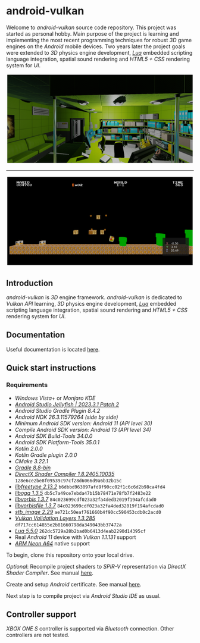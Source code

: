 # android-vulkan

Welcome to _android-vulkan_ source code repository. This project was started as personal hobby. Main purpose of the project is learning and implementing the most recent programming techniques for robust _3D_ game engines on the _Android_ mobile devices. Two years later the project goals were extended to _3D_ physics engine development, [_Lua_](https://en.wikipedia.org/wiki/Lua_(programming_language)) embedded scripting language integration, spatial sound rendering and _HTML5 + CSS_ rendering system for _UI_.

<img src="./docs/images/preview.png"/>

---

<img src="./docs/images/preview-002.png"/>


## Introduction

_android-vulkan_ is _3D_ engine framework. _android-vulkan_ is dedicated to _Vulkan API_ learning, _3D_ physics engine development, [_Lua_](https://en.wikipedia.org/wiki/Lua_(programming_language)) embedded scripting language integration, spatial sound rendering and _HTML5 + CSS_ rendering system for _UI_.

## Documentation

Useful documentation is located [here](docs/documentation.md).

## Quick start instructions

### Requirements

* _Windows Vista_+ or _Monjaro KDE_
* [_Android Studio Jellyfish | 2023.3.1 Patch 2_](https://developer.android.com/studio)
* _Android Studio Gradle Plugin 8.4.2_
* _Android NDK 26.3.11579264 (side by side)_
* _Minimum _Android SDK_ version: Android 11 (API level 30)_
* _Compile _Android SDK_ version: Android 13 (API level 34)_
* _Android SDK Build-Tools 34.0.0_
* _Android SDK Platform-Tools 35.0.1_
* _Kotlin 2.0.0_
* _Kotlin Gradle plugin 2.0.0_
* _CMake 3.22.1_
* [_Gradle 8.8-bin_](https://services.gradle.org/distributions/)
* [_DirectX Shader Compiler 1.8.2405.10035_](https://github.com/microsoft/DirectXShaderCompiler) `128e6ce2be8f09539c97cf28d6066d9a6b32b15c`
* [_libfreetype 2.13.2_](https://gitlab.freedesktop.org/freetype/freetype) `b6dbbd963097afd9f90cc02f1c6c6d2b98ca4fd4`
* [_libogg 1.3.5_](https://gitlab.xiph.org/xiph/ogg) `db5c7a49ce7ebda47b15b78471e78fb7f2483e22`
* [_libvorbis 1.3.7_](https://gitlab.xiph.org/xiph/vorbis) `84c023699cdf023a32fa4ded32019f194afcdad0`
* [_libvorbisfile 1.3.7_](https://gitlab.xiph.org/xiph/vorbis) `84c023699cdf023a32fa4ded32019f194afcdad0`
* [_stb_image 2.29_](https://github.com/nothings/stb) `ae721c50eaf761660b4f90cc590453cdb0c2acd0`
* [_Vulkan Validation Layers 1.3.285_](https://github.com/KhronosGroup/Vulkan-ValidationLayers) `df717cc614855e2b81660798da349043bb37472a`
* [_Lua 5.5.0_](https://github.com/lua/lua) `262dc5729a28b2bad0b6413d4eab2290d14395cf`
* Real _Android 11_ device with _Vulkan 1.1.131_ support
* [_ARM Neon A64_](https://developer.arm.com/architectures/instruction-sets/simd-isas/neon/neon-programmers-guide-for-armv8-a/introducing-neon-for-armv8-a) native support

To begin, clone this repository onto your local drive.

_Optional_: Recompile project shaders to _SPIR-V_ representation via _DirectX Shader Compiler_. See manual [here](docs/shader-compilation.md).

Create and setup _Android_ certificate. See manual [here](docs/release-build.md).

Next step is to compile project via _Android Studio IDE_ as usual.

## Controller support

_XBOX ONE S_ controller is supported via _Bluetooth_ connection. Other controllers are not tested.
